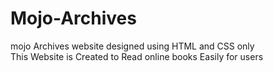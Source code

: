 # Mojo-Archives
mojo Archives website designed using HTML and CSS only <br>
This Website is Created to  Read online books Easily for users
